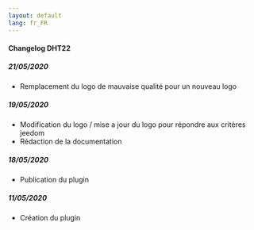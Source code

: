 ```yaml
---
layout: default
lang: fr_FR
---
```


#### Changelog DHT22

##### 21/05/2020
- Remplacement du logo de mauvaise qualité pour un nouveau logo 
##### 19/05/2020
- Modification du logo / mise a jour du logo pour répondre aux critères jeedom
- Rédaction de la documentation

##### 18/05/2020

- Publication du plugin

##### 11/05/2020

- Création du plugin